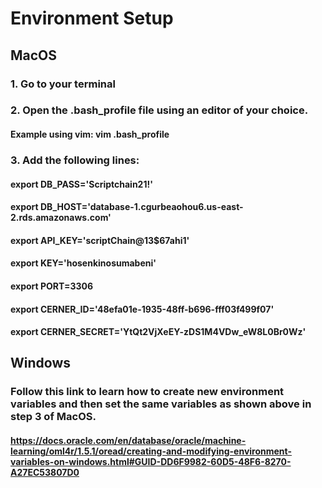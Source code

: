 # Environment Setup

## MacOS

### 1. Go to your terminal

### 2. Open the .bash_profile file using an editor of your choice. 
#### Example using vim: vim .bash_profile

### 3. Add the following lines:
#### export DB_PASS='Scriptchain21!'
#### export DB_HOST='database-1.cgurbeaohou6.us-east-2.rds.amazonaws.com'
#### export API_KEY='scriptChain@13$67ahi1'
#### export KEY='hosenkinosumabeni'
#### export PORT=3306
#### export CERNER_ID='48efa01e-1935-48ff-b696-fff03f499f07'
#### export CERNER_SECRET='YtQt2VjXeEY-zDS1M4VDw_eW8L0Br0Wz'

## Windows

### Follow this link to learn how to create new environment variables and then set the same variables as shown above in step 3 of MacOS.
#### https://docs.oracle.com/en/database/oracle/machine-learning/oml4r/1.5.1/oread/creating-and-modifying-environment-variables-on-windows.html#GUID-DD6F9982-60D5-48F6-8270-A27EC53807D0
